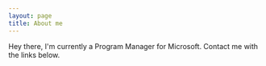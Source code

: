 ```yaml
---
layout: page
title: About me
---
```


Hey there, I'm currently a Program Manager for Microsoft. Contact me with the links below.
